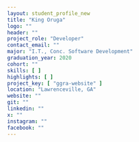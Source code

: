 ```yaml
---
layout: student_profile_new
title: "King Oruga"
logo: ""
header: ""
project_role: "Developer"
contact_email: ""
major: "I.T., Conc. Software Development"
graduation_year: 2020
cohort: ""
skills: [ ]
highlights: [ ]
project_key: [ "ggra-website" ]
location: "Lawrenceville, GA"
website: ""
git: ""
linkedin: ""
x: ""
instagram: ""
facebook: ""
---
```

